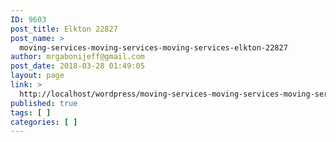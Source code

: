 ```yaml
---
ID: 9603
post_title: Elkton 22827
post_name: >
  moving-services-moving-services-moving-services-elkton-22827
author: mrgabonijeff@gmail.com
post_date: 2018-03-28 01:49:05
layout: page
link: >
  http://localhost/wordpress/moving-services-moving-services-moving-services-elkton-22827/
published: true
tags: [ ]
categories: [ ]
---
```

